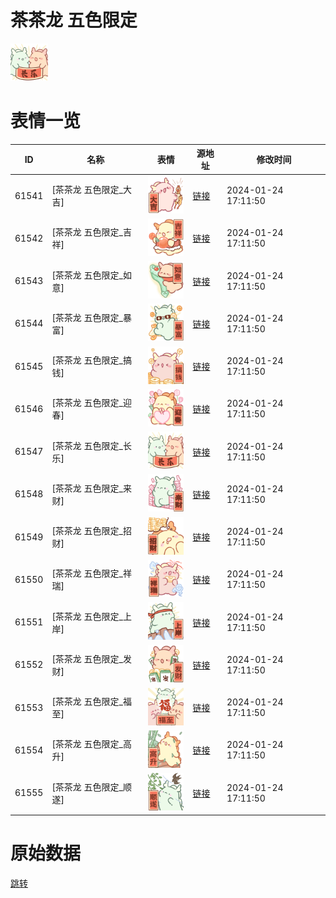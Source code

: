 # 茶茶龙 五色限定

<img src="./cover.png" height="60" alt="cover" />

# 表情一览

|ID|名称|表情|源地址|修改时间|
|----|----|----|----|----|
|61541|[茶茶龙 五色限定_大吉]|<img src="./pic/061541_%5B茶茶龙 五色限定_大吉%5D.png" height="60" alt="大吉"/>|[链接](https://i0.hdslb.com/bfs/garb/b91869bc739517bb8a5790a94079a4726ba1978e.png)|2024-01-24 17:11:50|
|61542|[茶茶龙 五色限定_吉祥]|<img src="./pic/061542_%5B茶茶龙 五色限定_吉祥%5D.png" height="60" alt="吉祥"/>|[链接](https://i0.hdslb.com/bfs/garb/678cdadd0b867d39653879279221f40494adb8c9.png)|2024-01-24 17:11:50|
|61543|[茶茶龙 五色限定_如意]|<img src="./pic/061543_%5B茶茶龙 五色限定_如意%5D.png" height="60" alt="如意"/>|[链接](https://i0.hdslb.com/bfs/garb/348e1bcff9927534d1bf8c4d3d9daed0740e2e8b.png)|2024-01-24 17:11:50|
|61544|[茶茶龙 五色限定_暴富]|<img src="./pic/061544_%5B茶茶龙 五色限定_暴富%5D.png" height="60" alt="暴富"/>|[链接](https://i0.hdslb.com/bfs/garb/d2f816c6a5c73523e198d730e2c25f941a1c3589.png)|2024-01-24 17:11:50|
|61545|[茶茶龙 五色限定_搞钱]|<img src="./pic/061545_%5B茶茶龙 五色限定_搞钱%5D.png" height="60" alt="搞钱"/>|[链接](https://i0.hdslb.com/bfs/garb/edb72bc6b2f7bb134e8451897249132350f4152a.png)|2024-01-24 17:11:50|
|61546|[茶茶龙 五色限定_迎春]|<img src="./pic/061546_%5B茶茶龙 五色限定_迎春%5D.png" height="60" alt="迎春"/>|[链接](https://i0.hdslb.com/bfs/garb/27ac2e349303e0d0abba1556b34168db7ddbd391.png)|2024-01-24 17:11:50|
|61547|[茶茶龙 五色限定_长乐]|<img src="./pic/061547_%5B茶茶龙 五色限定_长乐%5D.png" height="60" alt="长乐"/>|[链接](https://i0.hdslb.com/bfs/garb/d199535d78f723af80822622318daab4eede2b9d.png)|2024-01-24 17:11:50|
|61548|[茶茶龙 五色限定_来财]|<img src="./pic/061548_%5B茶茶龙 五色限定_来财%5D.png" height="60" alt="来财"/>|[链接](https://i0.hdslb.com/bfs/garb/70e2077a0e17773da21af7d56e0339e9a7a9b55c.png)|2024-01-24 17:11:50|
|61549|[茶茶龙 五色限定_招财]|<img src="./pic/061549_%5B茶茶龙 五色限定_招财%5D.png" height="60" alt="招财"/>|[链接](https://i0.hdslb.com/bfs/garb/b228ea088fed1ac1a5d937419bcada3a8fbb8bc8.png)|2024-01-24 17:11:50|
|61550|[茶茶龙 五色限定_祥瑞]|<img src="./pic/061550_%5B茶茶龙 五色限定_祥瑞%5D.png" height="60" alt="祥瑞"/>|[链接](https://i0.hdslb.com/bfs/garb/5f23b4c11e2d09380732d3eacdac64bbba8e087e.png)|2024-01-24 17:11:50|
|61551|[茶茶龙 五色限定_上岸]|<img src="./pic/061551_%5B茶茶龙 五色限定_上岸%5D.png" height="60" alt="上岸"/>|[链接](https://i0.hdslb.com/bfs/garb/b3563ef3dbeed62d5da8652905a282b79b26afe1.png)|2024-01-24 17:11:50|
|61552|[茶茶龙 五色限定_发财]|<img src="./pic/061552_%5B茶茶龙 五色限定_发财%5D.png" height="60" alt="发财"/>|[链接](https://i0.hdslb.com/bfs/garb/2febc6a899b7d53d5b2dc03a9ff65bea0c8aa52d.png)|2024-01-24 17:11:50|
|61553|[茶茶龙 五色限定_福至]|<img src="./pic/061553_%5B茶茶龙 五色限定_福至%5D.png" height="60" alt="福至"/>|[链接](https://i0.hdslb.com/bfs/garb/cdca66123e508fc9e487f54ff7c7bb278e42ad5a.png)|2024-01-24 17:11:50|
|61554|[茶茶龙 五色限定_高升]|<img src="./pic/061554_%5B茶茶龙 五色限定_高升%5D.png" height="60" alt="高升"/>|[链接](https://i0.hdslb.com/bfs/garb/19ba24cde11e10bf9966d0d04e4d4c40ec38942b.png)|2024-01-24 17:11:50|
|61555|[茶茶龙 五色限定_顺遂]|<img src="./pic/061555_%5B茶茶龙 五色限定_顺遂%5D.png" height="60" alt="顺遂"/>|[链接](https://i0.hdslb.com/bfs/garb/a7bd0099340ae859d6f1f23b0f1dae0bee3e96cb.png)|2024-01-24 17:11:50|

# 原始数据

[跳转](./raw.json)

